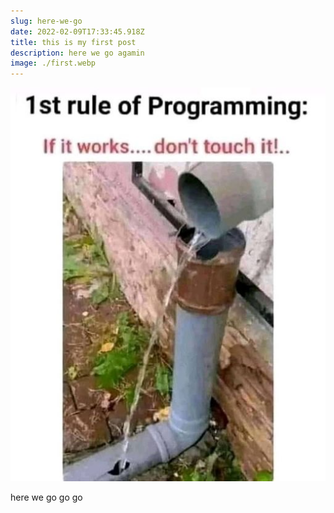 ```yaml
---
slug: here-we-go
date: 2022-02-09T17:33:45.918Z
title: this is my first post
description: here we go agamin
image: ./first.webp
---
```

![](content/assets/273414794_311295781034881_91250611366401383_n.jpg)

here we go go go
